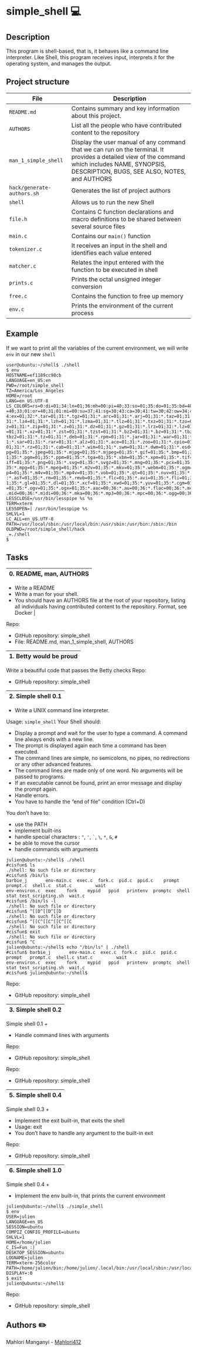 # simple_shell 💻

## Description
This program is shell-based, that is, it behaves like a command line interpreter. Like Shell, this program receives input, interprets it for the operating system, and manages the output.


## Project structure

| File | Description |
| --- | --- |
| `README.md` | Contains summary and key information about this project. |
| `AUTHORS` | List all the people who have contributed content to the repository |
| `man_1_simple_shell` | Display the user manual of any command that we can run on the terminal. It provides a detailed view of the command which includes NAME, SYNOPSIS, DESCRIPTION, BUGS, SEE ALSO, NOTES, and AUTHORS |
| `hack/generate-authors.sh` | Generates the list of project authors |
| `shell` | Allows us to run the new Shell |
| `file.h` | Contains C function declarations and macro definitions to be shared between several source files |
| `main.c` | Contains our ``main()`` function |
| `tokenizer.c` | It receives an input in the shell and identifies each value entered |
| `matcher.c` | Relates the input entered with the function to be executed in shell |
| `prints.c` | Prints the octal unsigned integer conversion |
| `free.c` | Contains the function to free up memory |
| `env.c` | Prints the environment of the current process |

## Example

If we want to print all the variables of the current environment, we will write ``env`` in our new ``shell``
````
user@ubuntu:~/shell$ ./shell
$ env
HOSTNAME=ef1189cc98cb
LANGUAGE=en_US:en
PWD=/root/simple_shell
TZ=America/Los_Angeles
HOME=/root
LANG=en_US.UTF-8
LS_COLORS=rs=0:di=01;34:ln=01;36:mh=00:pi=40;33:so=01;35:do=01;35:bd=40;33;01:cd                            =40;33;01:or=40;31;01:mi=00:su=37;41:sg=30;43:ca=30;41:tw=30;42:ow=34;42:st=37;4                            4:ex=01;32:*.tar=01;31:*.tgz=01;31:*.arc=01;31:*.arj=01;31:*.taz=01;31:*.lha=01;                            31:*.lz4=01;31:*.lzh=01;31:*.lzma=01;31:*.tlz=01;31:*.txz=01;31:*.tzo=01;31:*.t7                            z=01;31:*.zip=01;31:*.z=01;31:*.dz=01;31:*.gz=01;31:*.lrz=01;31:*.lz=01;31:*.lzo                            =01;31:*.xz=01;31:*.zst=01;31:*.tzst=01;31:*.bz2=01;31:*.bz=01;31:*.tbz=01;31:*.                            tbz2=01;31:*.tz=01;31:*.deb=01;31:*.rpm=01;31:*.jar=01;31:*.war=01;31:*.ear=01;3                            1:*.sar=01;31:*.rar=01;31:*.alz=01;31:*.ace=01;31:*.zoo=01;31:*.cpio=01;31:*.7z=                            01;31:*.rz=01;31:*.cab=01;31:*.wim=01;31:*.swm=01;31:*.dwm=01;31:*.esd=01;31:*.j                            pg=01;35:*.jpeg=01;35:*.mjpg=01;35:*.mjpeg=01;35:*.gif=01;35:*.bmp=01;35:*.pbm=0                            1;35:*.pgm=01;35:*.ppm=01;35:*.tga=01;35:*.xbm=01;35:*.xpm=01;35:*.tif=01;35:*.t                            iff=01;35:*.png=01;35:*.svg=01;35:*.svgz=01;35:*.mng=01;35:*.pcx=01;35:*.mov=01;                            35:*.mpg=01;35:*.mpeg=01;35:*.m2v=01;35:*.mkv=01;35:*.webm=01;35:*.ogm=01;35:*.m                            p4=01;35:*.m4v=01;35:*.mp4v=01;35:*.vob=01;35:*.qt=01;35:*.nuv=01;35:*.wmv=01;35                            :*.asf=01;35:*.rm=01;35:*.rmvb=01;35:*.flc=01;35:*.avi=01;35:*.fli=01;35:*.flv=0                            1;35:*.gl=01;35:*.dl=01;35:*.xcf=01;35:*.xwd=01;35:*.yuv=01;35:*.cgm=01;35:*.emf                            =01;35:*.ogv=01;35:*.ogx=01;35:*.aac=00;36:*.au=00;36:*.flac=00;36:*.m4a=00;36:*                            .mid=00;36:*.midi=00;36:*.mka=00;36:*.mp3=00;36:*.mpc=00;36:*.ogg=00;36:*.ra=00;36:*.wav=00;36:*.oga=00;36:*.opus=00;36:*.spx=00;36:*.xspf=00;36:
LESSCLOSE=/usr/bin/lesspipe %s %s
TERM=xterm
LESSOPEN=| /usr/bin/lesspipe %s
SHLVL=1
LC_ALL=en_US.UTF-8
PATH=/usr/local/sbin:/usr/local/bin:/usr/sbin:/usr/bin:/sbin:/bin
OLDPWD=/root/simple_shell/hack
_=./shell
$
````
## Tasks
| 0. README, man, AUTHORS |
| --- |

- Write a README
- Write a man for your shell.
- You should have an AUTHORS file at the root of your repository, listing all individuals having contributed content to the repository. Format, see Docker |

Repo:
- GitHub repository: simple_shell
- File: README.md, man_1_simple_shell, AUTHORS

| 1. Betty would be proud |
| --- |

Write a beautiful code that passes the Betty checks
Repo:
- GitHub repository: simple_shell

| 2. Simple shell 0.1 |
| --- |

- Write a UNIX command line interpreter.

Usage: ``simple_shell``
Your Shell should:

- Display a prompt and wait for the user to type a command. A command line always ends with a new line.
- The prompt is displayed again each time a command has been executed.
- The command lines are simple, no semicolons, no pipes, no redirections or any other advanced features.
- The command lines are made only of one word. No arguments will be passed to programs.
- If an executable cannot be found, print an error message and display the prompt again.
- Handle errors.
- You have to handle the “end of file” condition (Ctrl+D)

You don’t have to:
- use the PATH
- implement built-ins
- handle special characters : ``"``, ``'``, `` ` ``, ``\``, ``*``, ``&``, ``#``
- be able to move the cursor
- handle commands with arguments

````
julien@ubuntu:~/shell$ ./shell 
#cisfun$ ls
./shell: No such file or directory
#cisfun$ /bin/ls
barbie_j       env-main.c  exec.c  fork.c  pid.c  ppid.c    prompt   prompt.c  shell.c  stat.c         wait
env-environ.c  exec    fork    mypid   ppid   printenv  promptc  shell     stat test_scripting.sh  wait.c
#cisfun$ /bin/ls -l
./shell: No such file or directory
#cisfun$ ^[[D^[[D^[[D
./shell: No such file or directory
#cisfun$ ^[[C^[[C^[[C^[[C
./shell: No such file or directory
#cisfun$ exit
./shell: No such file or directory
#cisfun$ ^C
julien@ubuntu:~/shell$ echo "/bin/ls" | ./shell
#cisfun$ barbie_j       env-main.c  exec.c  fork.c  pid.c  ppid.c    prompt   prompt.c  shell.c stat.c         wait
env-environ.c  exec    fork    mypid   ppid   printenv  promptc  shell     stat test_scripting.sh  wait.c
#cisfun$ julien@ubuntu:~/shell$
````
Repo:
- GitHub repository: simple_shell


| 3. Simple shell 0.2 |
| --- |

Simple shell 0.1 +
- Handle command lines with arguments

Repo:
- GitHub repository: simple_shell

Repo:
- GitHub repository: simple_shell

| 5. Simple shell 0.4 |
| --- |

Simple shell 0.3 +
- Implement the exit built-in, that exits the shell
- Usage: exit
- You don’t have to handle any argument to the built-in exit

Repo:
- GitHub repository: simple_shell

| 6. Simple shell 1.0 |
| --- |

Simple shell 0.4 +
- Implement the env built-in, that prints the current environment
````
julien@ubuntu:~/shell$ ./simple_shell
$ env
USER=julien
LANGUAGE=en_US
SESSION=ubuntu
COMPIZ_CONFIG_PROFILE=ubuntu
SHLVL=1
HOME=/home/julien
C_IS=Fun_:)
DESKTOP_SESSION=ubuntu
LOGNAME=julien
TERM=xterm-256color
PATH=/home/julien/bin:/home/julien/.local/bin:/usr/local/sbin:/usr/local/bin:/usr/sbin:/usr/bin:/sbin:/bin:/usr/games:/usr/local/games:/snap/bin
DISPLAY=:0
$ exit
julien@ubuntu:~/shell$ 
````
Repo:
- GitHub repository: simple_shell

## Authors ✏️

Mahlori Manganyi - [Mahlori412](https://github.com/Mahlori412)

